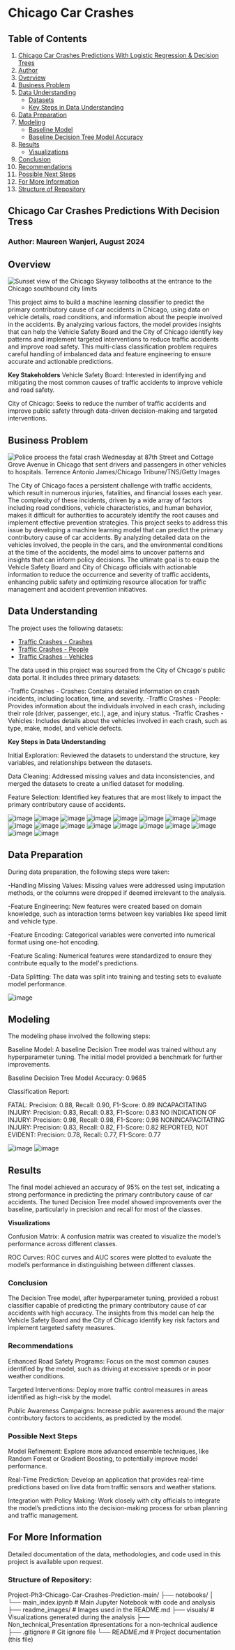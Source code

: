 # Chicago Car Crashes

## Table of Contents
1. [Chicago Car Crashes Predictions With Logistic Regression & Decision Trees](#chicago-car-crashes-predictions-with-logistic-regression--decision-trees)
2. [Author](#author-maureen-wanjeri-august-2024)
3. [Overview](#overview)
4. [Business Problem](#business-problem)
5. [Data Understanding](#data-understanding)
   - [Datasets](#datasets)
   - [Key Steps in Data Understanding](#key-steps-in-data-understanding)
6. [Data Preparation](#data-preparation)
7. [Modeling](#modeling)
   - [Baseline Model](#baseline-model)
   - [Baseline Decision Tree Model Accuracy](#baseline-decision-tree-model-accuracy)
8. [Results](#results)
   - [Visualizations](#visualizations)
9. [Conclusion](#conclusion)
10. [Recommendations](#recommendations)
11. [Possible Next Steps](#possible-next-steps)
12. [For More Information](#for-more-information)
13. [Structure of Repository](#structure-of-repository)

## Chicago Car Crashes Predictions With Decision Tress

### Author: Maureen Wanjeri, August 2024

## Overview
![Sunset view of the Chicago Skyway tollbooths at the entrance to the Chicago southbound city limits](readme_images/640px-ChicagoSkyway1104.jpg) <br />

This project aims to build a machine learning classifier to predict the primary contributory cause of car accidents in Chicago, using data on vehicle details, road conditions, and information about the people involved in the accidents. By analyzing various factors, the model provides insights that can help the Vehicle Safety Board and the City of Chicago identify key patterns and implement targeted interventions to reduce traffic accidents and improve road safety. This multi-class classification problem requires careful handling of imbalanced data and feature engineering to ensure accurate and actionable predictions.

**Key Stakeholders**
Vehicle Safety Board: Interested in identifying and mitigating the most common causes of traffic accidents to improve vehicle and road safety.

City of Chicago: Seeks to reduce the number of traffic accidents and improve public safety through data-driven decision-making and targeted interventions.





## Business Problem

![Police process the fatal crash Wednesday at 87th Street and Cottage Grove Avenue in Chicago that sent drivers and passengers in other vehicles to hospitals. Terrence Antonio James/Chicago Tribune/TNS/Getty Images](readme_images/221124014742-01-chicago-crash-112322-restricted.jpg)

The City of Chicago faces a persistent challenge with traffic accidents, which result in numerous injuries, fatalities, and financial losses each year. The complexity of these incidents, driven by a wide array of factors including road conditions, vehicle characteristics, and human behavior, makes it difficult for authorities to accurately identify the root causes and implement effective prevention strategies. This project seeks to address this issue by developing a machine learning model that can predict the primary contributory cause of car accidents. By analyzing detailed data on the vehicles involved, the people in the cars, and the environmental conditions at the time of the accidents, the model aims to uncover patterns and insights that can inform policy decisions. The ultimate goal is to equip the Vehicle Safety Board and City of Chicago officials with actionable information to reduce the occurrence and severity of traffic accidents, enhancing public safety and optimizing resource allocation for traffic management and accident prevention initiatives.


## Data Understanding
The project uses the following datasets:

- [Traffic Crashes - Crashes](https://data.cityofchicago.org/Transportation/Traffic-Crashes-Crashes/85ca-t3if)
- [Traffic Crashes - People](https://data.cityofchicago.org/Transportation/Traffic-Crashes-People/u6pd-qa9d)
- [Traffic Crashes - Vehicles](https://data.cityofchicago.org/Transportation/Traffic-Crashes-Vehicles/68nd-jvt3)

The data used in this project was sourced from the City of Chicago's public data portal. It includes three primary datasets:

-Traffic Crashes - Crashes: Contains detailed information on crash incidents, including location, time, and severity.
-Traffic Crashes - People: Provides information about the individuals involved in each crash, including their role (driver, passenger, etc.), age, and injury status.
-Traffic Crashes - Vehicles: Includes details about the vehicles involved in each crash, such as type, make, model, and vehicle defects.

**Key Steps in Data Understanding**

Initial Exploration: Reviewed the datasets to understand the structure, key variables, and relationships between the datasets.

Data Cleaning: Addressed missing values and data inconsistencies, and merged the datasets to create a unified dataset for modeling.

Feature Selection: Identified key features that are most likely to impact the primary contributory cause of accidents.

![image](https://github.com/user-attachments/assets/a43ab4cb-120e-4084-a06c-a7342c7ba68a)
![image](https://github.com/user-attachments/assets/22f7fa23-ce8f-4bdd-bc1d-af8b7b298e0d)
![image](https://github.com/user-attachments/assets/c976fadd-0a41-4f47-bd2f-31851d3a13d1)
![image](https://github.com/user-attachments/assets/b9981a3c-5e06-4a90-a659-66cfadb0ee5b)
![image](https://github.com/user-attachments/assets/582cecc9-81b1-4a61-8c9c-8813aecb254a)
![image](https://github.com/user-attachments/assets/8b4120ce-2f5c-405e-adee-00b39d5a63b3)
![image](https://github.com/user-attachments/assets/4ae5a24c-08ee-4027-abb5-914fd4a5e870)
![image](https://github.com/user-attachments/assets/8f33ea68-3135-48b1-9796-0205bf6b9109)
![image](https://github.com/user-attachments/assets/d4f3e4a2-8aee-4bb5-8884-59b6d3007d77)
![image](https://github.com/user-attachments/assets/703c9a65-6538-4692-8e11-d0605f4d8f3b)
![image](https://github.com/user-attachments/assets/8ef2b8fb-3872-49c2-95f0-1ba542161088)
![image](https://github.com/user-attachments/assets/71e7209a-603b-4322-8b87-ef69b9bf9ed2)
![image](https://github.com/user-attachments/assets/94c45ac2-2c13-4113-a2d4-de44f7b1abea)
![image](https://github.com/user-attachments/assets/e4fc8f17-5adb-4210-82ed-3cab774db5ac)
![image](https://github.com/user-attachments/assets/d201644c-dd4b-497a-b729-a22c88274d73)
![image](https://github.com/user-attachments/assets/b1212926-da90-4863-b147-56834a734de8)
![image](https://github.com/user-attachments/assets/59fc4293-77b0-4c82-8028-9f6924162418)
![image](https://github.com/user-attachments/assets/af711a01-53d0-40b9-bc2a-0f70bec3ef40)


 
## Data Preparation

During data preparation, the following steps were taken:

-Handling Missing Values: Missing values were addressed using imputation methods, or the columns were dropped if deemed irrelevant to the analysis.

-Feature Engineering: New features were created based on domain knowledge, such as interaction terms between key variables like speed limit and vehicle type.

-Feature Encoding: Categorical variables were converted into numerical format using one-hot encoding.

-Feature Scaling: Numerical features were standardized to ensure they contribute equally to the model's predictions.

-Data Splitting: The data was split into training and testing sets to evaluate model performance.

![image](https://github.com/user-attachments/assets/a1415fc7-b09e-4cd9-88d6-df03634f1c67)



## Modeling

The modeling phase involved the following steps:

Baseline Model: A baseline Decision Tree model was trained without any hyperparameter tuning. The initial model provided a benchmark for further improvements.

Baseline Decision Tree Model Accuracy: 0.9685

Classification Report:

FATAL: Precision: 0.88, Recall: 0.90, F1-Score: 0.89
INCAPACITATING INJURY: Precision: 0.83, Recall: 0.83, F1-Score: 0.83
NO INDICATION OF INJURY: Precision: 0.98, Recall: 0.98, F1-Score: 0.98
NONINCAPACITATING INJURY: Precision: 0.83, Recall: 0.82, F1-Score: 0.82
REPORTED, NOT EVIDENT: Precision: 0.78, Recall: 0.77, F1-Score: 0.77

![image](https://github.com/user-attachments/assets/3ce3e493-3f89-4f32-927f-f82154dab520)
![image](https://github.com/user-attachments/assets/9595bd6c-ebcb-490d-96d0-15b435bf60dc)

## Results

The final model achieved an accuracy of 95% on the test set, indicating a strong performance in predicting the primary contributory cause of car accidents. The tuned Decision Tree model showed improvements over the baseline, particularly in precision and recall for most of the classes.

**Visualizations**

Confusion Matrix: A confusion matrix was created to visualize the model’s performance across different classes.

ROC Curves: ROC curves and AUC scores were plotted to evaluate the model’s performance in distinguishing between different classes.


### Conclusion
The Decision Tree model, after hyperparameter tuning, provided a robust classifier capable of predicting the primary contributory cause of car accidents with high accuracy. The insights from this model can help the Vehicle Safety Board and the City of Chicago identify key risk factors and implement targeted safety measures.

### Recommendations
Enhanced Road Safety Programs: Focus on the most common causes identified by the model, such as driving at excessive speeds or in poor weather conditions.

Targeted Interventions: Deploy more traffic control measures in areas identified as high-risk by the model.

Public Awareness Campaigns: Increase public awareness around the major contributory factors to accidents, as predicted by the model.

### Possible Next Steps
Model Refinement: Explore more advanced ensemble techniques, like Random Forest or Gradient Boosting, to potentially improve model performance.

Real-Time Prediction: Develop an application that provides real-time predictions based on live data from traffic sensors and weather stations.

Integration with Policy Making: Work closely with city officials to integrate the model’s predictions into the decision-making process for urban planning and traffic management.


## For More Information

Detailed documentation of the data, methodologies, and code used in this project is available upon request.

### Structure of Repository:
Project-Ph3-Chicago-Car-Crashes-Prediction-main/
├── notebooks/
│   └── main_index.ipynb       # Main Jupyter Notebook with code and analysis
├── readme_images/             # Images used in the README.md
├── visuals/                   # Visualizations generated during the analysis
├── Non_technical_Presentation #presentations for a non-technical audience
├── .gitignore                 # Git ignore file
└── README.md                  # Project documentation (this file)

